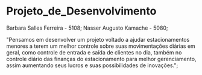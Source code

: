 # Projeto_de_Desenvolvimento


Barbara Salles Ferreira - 5108;
Nasser Augusto Kamache - 5080;


"Pensamos em desenvolver um projeto voltado a ajudar estacionamentos menores a terem um melhor controle sobre suas movimentações diárias em geral, como controle de entrada e saída de clientes no dia, também no controle diário das finanças do estacionamento para melhor gerenciamento, assim aumentando seus lucros e suas possibilidades de inovações.";
